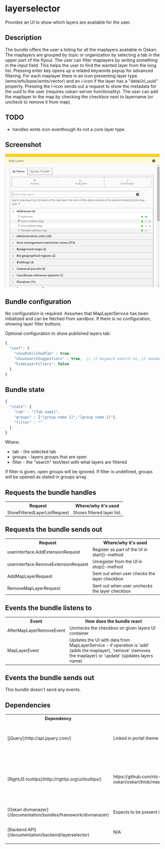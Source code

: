 # layerselector

Provides an UI to show which layers are available for the user.

## Description

The bundle offers the user a listing for all the maplayers available in Oskari. The maplayers are grouped by topic or organization by selecting a tab in the upper part of the flyout. The user can filter maplayers by writing something in the input field. This helps the user to find the wanted layer from the long list. Pressing enter key opens up a related keywords popup for advanced filtering. For each maplayer there is an icon presenting layer type (wms/wfs/base/wmts/vector) and an i-icon if the layer has a "dataUrl_uuid" property. Pressing the I-icon sends out a request to show the metadata for the uuid to the user (requires oskari-server functionality). The user can add the maplayer to the map by checking the checkbox next to layername (or uncheck to remove it from map).

## TODO

* handles wmts icon eventhough its not a core layer type

## Screenshot

![screenshot](layerselector2.png)

## Bundle configuration

No configuration is required. Assumes that MapLayerService has been initialized and can be fetched from sandbox.
If there is no configuration, showing layer filter buttons.

Optional configuration to show published layers tab:

```javascript
{
  "conf": {
    "showPublishedTab" : true,
    "showSearchSuggestions" : true,  // if keyword search on, if needed
    "hideLayerFilters": false
  }
}
```

## Bundle state

```javascript
{
  "state": {
    "tab" : "[Tab name]",
    "groups" : ["[group name 1]","[group name 2]"],
    "filter" : ""
  }
}
```

Where:

* tab - the selected tab
* groups - layers groups that are open
* filter - the "search" text/text with what layers are filtered

If filter is given, open groups will be ignored. If filter is undefined, groups will be opened as stated in groups array.

## Requests the bundle handles

<table class="table">
  <tr>
    <th>Request</th><th> Where/why it's used</th>
  </tr>
  <tr>
    <td>ShowFilteredLayerListRequest</td><td>Shows filtered layer list.</td>
  </tr>
</table>


## Requests the bundle sends out

<table class="table">
  <tr>
    <th> Request </th><th> Where/why it's used</th>
  </tr>
  <tr>
    <td> userinterface.AddExtensionRequest </td><td> Register as part of the UI in start()-method</td>
  </tr>
  <tr>
    <td> userinterface.RemoveExtensionRequest </td><td> Unregister from the UI in stop()-method</td>
  </tr>
  <tr>
    <td> AddMapLayerRequest </td><td> Sent out when user checks the layer checkbox</td>
  </tr>
  <tr>
    <td> RemoveMapLayerRequest </td><td> Sent out when user unchecks the layer checkbox</td>
  </tr>
</table>

## Events the bundle listens to

<table class="table">
  <tr>
    <th> Event </th><th> How does the bundle react</th>
  </tr>
  <tr>
    <td> AfterMapLayerRemoveEvent </td><td> Unchecks the checkbox on given layers UI container</td>
  </tr>
  <tr>
    <td> MapLayerEvent </td><td> Updates the UI with data from MapLayerService - if operation is 'add' (adds the maplayer), 'remove' (removes the maplayer) or 'update' (updates layers name)</td>
  </tr>
</table>

## Events the bundle sends out

This bundle doesn't send any events.

## Dependencies

<table class="table">
  <tr>
    <th> Dependency </th><th> Linked from </th><th> Purpose </th>
  </tr>
  <tr>
    <td> [jQuery](http://api.jquery.com/) </td>
    <td> Linked in portal theme </td>
    <td> Used to create the component UI from begin to end</td>
  </tr>
  <tr>
    <td> [RightJS tooltips](http://rightjs.org/ui/tooltips/) </td>
    <td> https://github.com/nls-oskari/oskari/blob/master/libraries/rightjs/javascripts/right/tooltips.js </td>
    <td> RightJS UI component for showing tooltips - used to show tooltips on layer icons</td>
  </tr>
  <tr>
    <td> [Oskari divmanazer](/documentation/bundles/framework/divmanazer) </td>
    <td> Expects to be present in application setup </td>
    <td> Oskari's Div handler bundle</td>
  </tr>
  <tr>
    <td> [Backend API](/documentation/backend/layerselector) </td>
    <td> N/A </td>
    <td> Get all Maplayers from backend</td>
  </tr>
</table>
